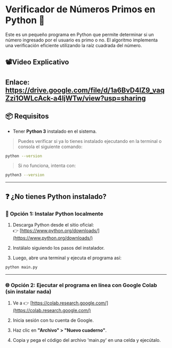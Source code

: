 # Verificador de Números Primos en Python 🧮

Este es un pequeño programa en Python que permite determinar si un número ingresado por el usuario es primo o no. El algoritmo implementa una verificación eficiente utilizando la raíz cuadrada del número.

## 📽️Video Explicativo
Enlace: https://drive.google.com/file/d/1a6BvD4lZ9_vaqZzi1OWLcAck-a4IjWTw/view?usp=sharing
---

## 📦 Requisitos

- Tener **Python 3** instalado en el sistema.

> Puedes verificar si ya lo tienes instalado ejecutando en la terminal o consola el siguiente comando:

```bash
python --version
```

> Si no funciona, intenta con:

```bash
python3 --version
```

---

## ❓ ¿No tienes Python instalado?

### 🔧 Opción 1: Instalar Python localmente

1. Descarga Python desde el sitio oficial:  
   👉 [https://www.python.org/downloads/](https://www.python.org/downloads/)

2. Instálalo siguiendo los pasos del instalador.

3. Luego, abre una terminal y ejecuta el programa así:

```bash
python main.py
```

---

### 🌐 Opción 2: Ejecutar el programa en línea con Google Colab (sin instalar nada)

1. Ve a 👉 [https://colab.research.google.com/](https://colab.research.google.com/)

2. Inicia sesión con tu cuenta de Google.

3. Haz clic en **"Archivo" > "Nuevo cuaderno"**.

4. Copia y pega el código del archivo 'main.py' en una celda y ejecútalo.
